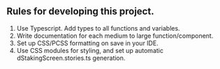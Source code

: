 ## Rules for developing this project.

1. Use Typescript. Add types to all functions and variables.
2. Write documentation for each medium to large function/component.
3. Set up CSS/PCSS formatting on save in your IDE.
4. Use CSS modules for styling, and set up automatic dStakingScreen.stories.ts generation.
